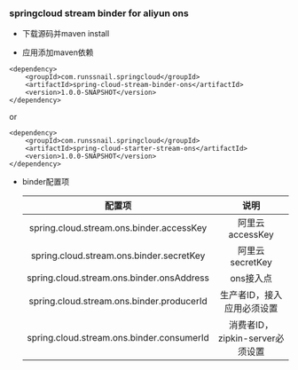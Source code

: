 ### springcloud stream binder for aliyun ons

* 下载源码并maven install


* 应用添加maven依赖

```
<dependency>
    <groupId>com.runssnail.springcloud</groupId>
    <artifactId>spring-cloud-stream-binder-ons</artifactId>
    <version>1.0.0-SNAPSHOT</version>
</dependency>
```

or

```
<dependency>
    <groupId>com.runssnail.springcloud</groupId>
    <artifactId>spring-cloud-starter-stream-ons</artifactId>
    <version>1.0.0-SNAPSHOT</version>
</dependency>

```

* binder配置项

    配置项 | 说明 | 
    :---: | :---: |
    spring.cloud.stream.ons.binder.accessKey | 阿里云accessKey |
    spring.cloud.stream.ons.binder.secretKey | 阿里云secretKey |
    spring.cloud.stream.ons.binder.onsAddress | ons接入点 |
    spring.cloud.stream.ons.binder.producerId | 生产者ID，接入应用必须设置 |
    spring.cloud.stream.ons.binder.consumerId | 消费者ID，zipkin-server必须设置 |
 